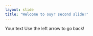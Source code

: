 ```yaml
---
layout: slide
title: "Welcome to ouyr second slide!"
---
```

Your text
Use the left arrow to go back!
